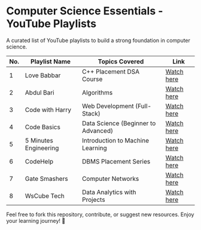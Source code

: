 # Computer Science Essentials - YouTube Playlists

A curated list of YouTube playlists to build a strong foundation in computer science.

| No. | Playlist Name             | Topics Covered                         | Link |
|-----|----------------------------|----------------------------------------|------|
| 1   | Love Babbar                | C++ Placement DSA Course               | [Watch here](https://youtube.com/playlist?list=PLDzeHZWIZsTryvtXdMr6rPh4IDexB5NIA&si=fCvQnenv9gHG9gB7) |
| 2   | Abdul Bari                 | Algorithms                             | [Watch here](https://youtube.com/playlist?list=PLDN4rrl48XKpZkf03iYFl-O29szjTrs_O&si=GjfZOQxenjPcwrIq) |
| 3   | Code with Harry            | Web Development (Full-Stack)           | [Watch here](https://youtube.com/playlist?list=PLu0W_9lII9agq5TrH9XLIKQvv0iaF2X3w&si=BK8VK_aVg58rHR6H) |
| 4   | Code Basics                | Data Science (Beginner to Advanced)    | [Watch here](https://youtube.com/playlist?list=PLeo1K3hjS3us_ELKYSj_Fth2tIEkdKXvV&si=P9Mw4m36KrcU7e74) |
| 5   | 5 Minutes Engineering      | Introduction to Machine Learning       | [Watch here](https://youtube.com/playlist?list=PLYwpaL_SFmcBhOEPwf5cFwqo5B-cP9G4P&si=dcwfG--Tlnx_qFAM) |
| 6   | CodeHelp                   | DBMS Placement Series                  | [Watch here](https://youtube.com/playlist?list=PLDzeHZWIZsTpukecmA2p5rhHM14bl2dHU&si=VWGEuCD-LDHWG8zx) |
| 7   | Gate Smashers              | Computer Networks                      | [Watch here](https://youtube.com/playlist?list=PLxCzCOWd7aiGFBD2-2joCpWOLUrDLvVV_&si=18q-x2qFxF8t3LVj) |
| 8   | WsCube Tech                | Data Analytics with Projects           | [Watch here](https://youtube.com/playlist?list=PLjVLYmrlmjGdRs1sGqRrTE-EMraLclJga&si=PjBGrEoY3-RUvrS9) |

Feel free to fork this repository, contribute, or suggest new resources. Enjoy your learning journey! 🚀
